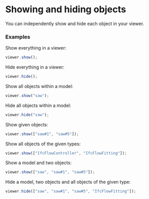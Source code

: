 # Showing and hiding objects

You can independently show and hide each object in your viewer.

### Examples

Show everything in a viewer:

```javascript
viewer.show();
```

Hide everything in a viewer:

```javascript
viewer.hide();
```

Show all objects within a model:

```javascript
viewer.show("saw");
```

Hide all objects within a model:

```javascript
viewer.hide("saw");
```

Show given objects:

```javascript
viewer.show(["saw#1", "saw#5"]);
```

Show all objects of the given types:

```javascript
viewer.show(["IfcFlowController", "IfcFlowFitting"]);
```

Show a model and two objects:

```javascript
viewer.show(["saw", "saw#1", "saw#5"]);
```

Hide a model, two objects and all objects of the given type:

```javascript
viewer.hide(["saw", "saw#1", "saw#5", "IfcFlowFitting"]);
```



